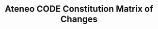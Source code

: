 ---
title: Ateneo CODE Constitution Matrix of Changes
redirect_to: https://docs.google.com/document/d/14g5OaJcopI341vIYOsGV5xrr0D4K1ipJRAALipMyHGY/edit
redirect_from: 
  - /ConCon24MatrixofChanges
  - /concon24matrixofchanges
---